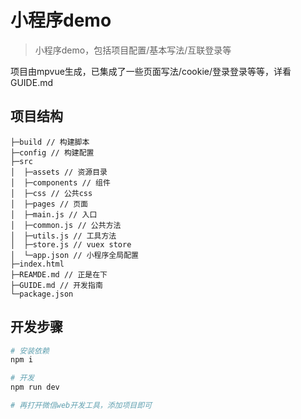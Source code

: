 # 小程序demo

> 小程序demo，包括项目配置/基本写法/互联登录等

项目由mpvue生成，已集成了一些页面写法/cookie/登录登录等等，详看GUIDE.md

## 项目结构

```
├─build // 构建脚本
├─config // 构建配置
├─src
│  ├─assets // 资源目录
│  ├─components // 组件
│  ├─css // 公共css
│  ├─pages // 页面
│  ├─main.js // 入口
│  ├─common.js // 公共方法
│  ├─utils.js // 工具方法
│  ├─store.js // vuex store
│  └─app.json // 小程序全局配置
├─index.html
├─REAMDE.md // 正是在下
├─GUIDE.md // 开发指南
└─package.json
```

## 开发步骤

``` bash
# 安装依赖
npm i

# 开发
npm run dev

# 再打开微信web开发工具，添加项目即可

```
